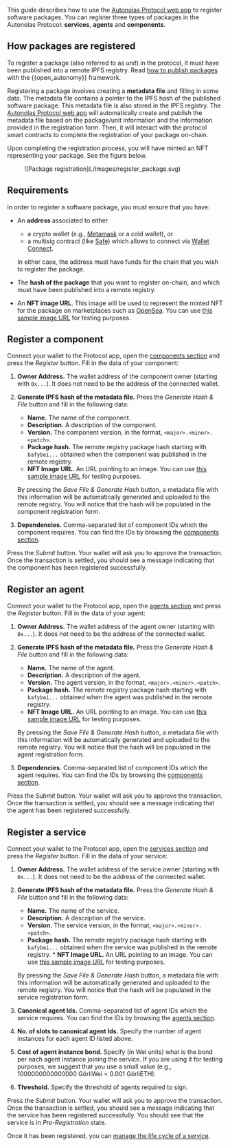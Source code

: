 This guide describes how to use the [Autonolas Protocol web app](https://protocol.autonolas.network/) to register software packages. You can register three types of packages in the Autonolas Protocol: **services**, **agents** and **components**.

## How packages are registered

To register a package (also referred to as _unit_) in the protocol, it must have been published into a remote IPFS registry. Read [how to publish packages](https://docs.autonolas.network/open-autonomy/guides/publish_fetch_packages/) with the {{open_autonomy}} framework.

Registering a package involves creating a **metadata file** and filling in some data. The metadata file contains a pointer to the IPFS hash of the published software package.
This metadata file is also stored in the IPFS registry. The [Autonolas Protocol web app](https://protocol.autonolas.network/) will automatically create and publish the metadata file based on the package/unit information and the information provided in the registration form. Then, it will interact with the protocol smart contracts to complete the registration of your package on-chain.

Upon completing the registration process, you will have minted an NFT representing your package. See the figure below.

<figure markdown>
![Package registration](./images/register_package.svg)
</figure>

## Requirements

In order to register a software package, you must ensure that you have:

* An **address** associated to either

    * a crypto wallet (e.g., [Metamask](https://metamask.io/) or a cold wallet), or
    * a multisig contract (like [Safe](https://safe.global/)) which allows to connect via [Wallet Connect](https://walletconnect.com/).
  
    In either case, the address must have funds for the chain that you wish to register the package.

* The **hash of the package** that you want to register on-chain, and which must have been published into a remote registry.

* An **NFT image URL**. This image will be used to represent the minted NFT for the package on marketplaces such as [OpenSea](https://opensea.io/). You can use [this sample image URL](https://gateway.autonolas.tech/ipfs/Qmbh9SQLbNRawh9Km3PMEDSxo77k1wib8fYZUdZkhPBiev) for testing purposes.

## Register a component

Connect your wallet to the Protocol app, open the [components section](https://protocol.autonolas.network/components) and press the _Register_ button. Fill in the data of your component:

  1. **Owner Address.** The wallet address of the component owner (starting with `0x...`). It does not need to be the address of the connected wallet.

  2. **Generate IPFS hash of the metadata file.** Press the _Generate Hash & File_ button and fill in the following data:

      * **Name.** The name of the component.
      * **Description.** A description of the component.
      * **Version.** The component version, in the format, `<major>.<minor>.<patch>`.
      * **Package hash.** The remote registry package hash starting with `bafybei...` obtained when the component was published in the remote registry.
      * **NFT Image URL.** An URL pointing to an image. You can use [this sample image URL](https://gateway.autonolas.tech/ipfs/Qmbh9SQLbNRawh9Km3PMEDSxo77k1wib8fYZUdZkhPBiev) for testing purposes.

      By pressing the _Save File & Generate Hash_ button, a metadata file with this information will be automatically generated and uploaded to the remote registry. You will notice that the hash will be populated in the component registration form.

  3. **Dependencies.** Comma-separated list of component IDs which the component requires. You can find the IDs by browsing the [components section](https://protocol.autonolas.network/components).

Press the _Submit_ button. Your wallet will ask you to approve the transaction. Once the transaction is settled, you should see a message indicating that the component has been registered successfully.

## Register an agent

Connect your wallet to the Protocol app, open the [agents section](https://protocol.autonolas.network/agents) and press the _Register_ button. Fill in the data of your agent:

  1. **Owner Address.** The wallet address of the agent owner (starting with `0x...`). It does not need to be the address of the connected wallet.

  2. **Generate IPFS hash of the metadata file.** Press the _Generate Hash & File_ button and fill in the following data:

      * **Name.** The name of the agent.
      * **Description.** A description of the agent.
      * **Version.** The agent version, in the format, `<major>.<minor>.<patch>`.
      * **Package hash.** The remote registry package hash starting with `bafybei...` obtained when the agent was published in the remote registry.
      * **NFT Image URL.** An URL pointing to an image. You can use [this sample image URL](https://gateway.autonolas.tech/ipfs/Qmbh9SQLbNRawh9Km3PMEDSxo77k1wib8fYZUdZkhPBiev) for testing purposes.

      By pressing the _Save File & Generate Hash_ button, a metadata file with this information will be automatically generated and uploaded to the remote registry. You will notice that the hash will be populated in the agent registration form.

  3. **Dependencies.** Comma-separated list of component IDs which the agent requires. You can find the IDs by browsing the [components section](https://protocol.autonolas.network/components).

Press the _Submit_ button. Your wallet will ask you to approve the transaction. Once the transaction is settled, you should see a message indicating that the agent has been registered successfully.

## Register a service

Connect your wallet to the Protocol app, open the [services section](https://protocol.autonolas.network/services) and press the _Register_ button. Fill in the data of your service:

  1. **Owner Address.** The wallet address of the service owner (starting with `0x...`). It does not need to be the address of the connected wallet.

  2. **Generate IPFS hash of the metadata file.** Press the _Generate Hash & File_ button and fill in the following data:

      * **Name.** The name of the service.
      * **Description.** A description of the service.
      * **Version.** The service version, in the format, `<major>.<minor>.<patch>`.
      * **Package hash.** The remote registry package hash starting with `bafybei...` obtained when the service was published in the remote registry.      * **NFT Image URL.** An URL pointing to an image. You can use [this sample image URL](https://gateway.autonolas.tech/ipfs/Qmbh9SQLbNRawh9Km3PMEDSxo77k1wib8fYZUdZkhPBiev) for testing purposes.

      By pressing the _Save File & Generate Hash_ button, a metadata file with this information will be automatically generated and uploaded to the remote registry. You will notice that the hash will be populated in the service registration form.

  3. **Canonical agent Ids.** Comma-separated list of agent IDs which the service requires. You can find the IDs by browsing the [agents section](https://protocol.autonolas.network/agents).

  4. **No. of slots to canonical agent Ids.** Specify the number of agent instances for each agent ID listed above.

  5. **Cost of agent instance bond.** Specify (in Wei units) what is the bond per each agent instance  joining the service. If you are using it for testing purposes, we suggest that you use a small value (e.g., 1000000000000000 GörliWei = 0.001 GörliETH).

  6. **Threshold.** Specify the threshold of agents required to sign.

Press the _Submit_ button. Your  wallet will ask you to approve the transaction. Once the transaction is settled, you should see a message indicating that the service has been registered successfully. You should see that the service is in _Pre-Registration_ state.

Once it has been registered, you can [manage the life cycle of a service](./life_cycle_of_a_service.md).
